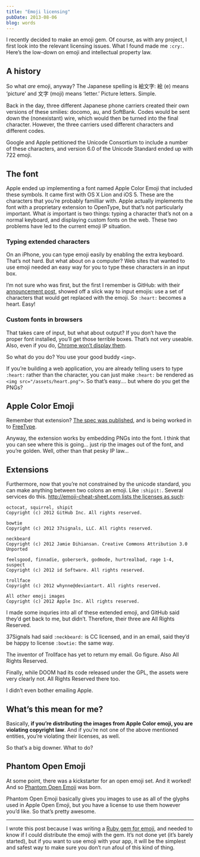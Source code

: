 ```yaml
---
title: "Emoji licensing"
pubDate: 2013-08-06
blog: words
---
```



I recently decided to make an emoji gem. Of course, as with any project, I first look into the relevant licensing issues. What I found made me `:cry:`. Here’s the low-down on emoji and intellectual property law.

## A history

So what *are* emoji, anyway? The Japanese spelling is 絵文字: 絵 (e) means ‘picture’ and 文字 (moji) means ‘letter.’ Picture letters. Simple.

Back in the day, three different Japanese phone carriers created their own versions of these smilies: docomo, au, and SoftBank. Codes would be sent down the (nonexistant) wire, which would then be turned into the final character. However, the three carriers used different characters and different codes.

Google and Apple petitioned the Unicode Consortium to include a number of these characters, and version 6.0 of the Unicode Standard ended up with 722 emoji.

## The font

Apple ended up implementing a font named Apple Color Emoji that included these symbols. It came first with OS X Lion and iOS 5. These are the characters that you’re probably familliar with. Apple actually implements the font with a proprietary extension to OpenType, but that’s not particularly important. What *is* important is two things: typing a character that’s not on a normal keyboard, and displaying custom fonts on the web. These two problems have led to the current emoji IP situation.

### Typing extended characters

On an iPhone, you can type emoji easily by enabling the extra keyboard. That’s not hard. But what about on a computer? Web sites that wanted to use emoji needed an easy way for you to type these characters in an input box.

I’m not sure who was first, but the first I remember is GitHub: with their [announcement post](https://github.com/blog/816-emoji), showed off a slick way to input emojis: use a set of characters that would get replaced with the emoji. So `:heart:` becomes a heart. Easy!

### Custom fonts in browsers

That takes care of input, but what about output? If you don’t have the proper font installed, you’ll get those terrible boxes. That’s not very useable. Also, even if you do, [Chrome won’t display them](http://code.google.com/p/chromium/issues/detail?id=90177).

So what do you do? You use your good buddy `<img>`.

If you’re building a web application, you are already telling users to type `:heart:` rather than the character, you can just make `:heart:` be rendered as `<img src="/assets/heart.png">`. So that’s easy…. but where do you get the PNGs?

## Apple Color Emoji

Remember that extension? [The spec was published](https://color-emoji.googlecode.com/git/specification/v1.html), and is being worked in to [FreeType](http://google-opensource.blogspot.de/2013/05/open-standard-color-font-fun-for.html).

Anyway, the extension works by embedding PNGs into the font. I think that you can see where this is going… just rip the images out of the font, and you’re golden. Well, other than that pesky IP law…

## Extensions

Furthermore, now that you’re not constrained by the unicode standard, you can make anything between two colons an emoji. Like `:shipit:`. Several services do this. [http://emoji-cheat-sheet.com lists the licenses as such](https://github.com/arvida/emoji-cheat-sheet.com/blob/master/LICENSE):

```
octocat, squirrel, shipit
Copyright (c) 2012 GitHub Inc. All rights reserved.

bowtie
Copyright (c) 2012 37signals, LLC. All rights reserved.

neckbeard
Copyright (c) 2012 Jamie Dihiansan. Creative Commons Attribution 3.0 Unported

feelsgood, finnadie, goberserk, godmode, hurtrealbad, rage 1-4, suspect
Copyright (c) 2012 id Software. All rights reserved.

trollface
Copyright (c) 2012 whynne@deviantart. All rights reserved.

All other emoji images
Copyright (c) 2012 Apple Inc. All rights reserved.
```

I made some inquries into all of these extended emoji, and GitHub said they’d get back to me, but didn’t. Therefore, their three are All Rights Reserved.

37Signals had said `:neckbeard:` is CC licensed, and in an email, said they’d be happy to license `:bowtie:` the same way.

The inventor of Trollface has yet to return my email. Go figure. Also All Rights Reserved.

Finally, while DOOM had its code released under the GPL, the assets were very clearly not. All Rights Reserved there too.

I didn’t even bother emailing Apple.

## What’s this mean for me?

Basically, **if you’re distributing the images from Apple Color emoji, you are violating copyright law**. And if you’re not one of the above mentioned entities, you’re violating their licenses, as well.

So that’s a big downer. What to do?

## Phantom Open Emoji

At some point, there was a kickstarter for an open emoji set. And it worked! And so [Phantom Open Emoji](https://github.com/Genshin/PhantomOpenEmoji) was born.

Phantom Open Emoji basically gives you images to use as all of the glyphs used in Apple Open Emoji, but you have a license to use them however you’d like. So that’s pretty awesome.

---

I wrote this post because I was writing a [Ruby gem for emoji](http://rubygems.org/gems/emoji), and needed to know if I could distribute the emoji with the gem. It’s not done yet (it’s barely started), but if you want to use emoji with your app, it will be the simplest and safest way to make sure you don’t run afoul of this kind of thing.
